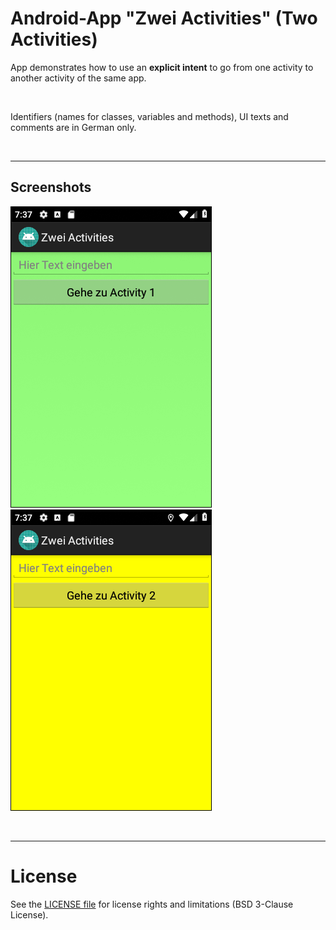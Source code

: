 # Android-App "Zwei Activities" (Two Activities)

App demonstrates how to use an **explicit intent** to go from one activity to another activity
of the same app.

<br>

Identifiers (names for classes, variables and methods), UI texts and comments are in German only.

<br>

----
## Screenshots

![Screenshot 1](screenshot_1.png)  ![Screenshot 2](screenshot_2.png)


<br>

----
# License

See the [LICENSE file](LICENSE.md) for license rights and limitations (BSD 3-Clause License).
